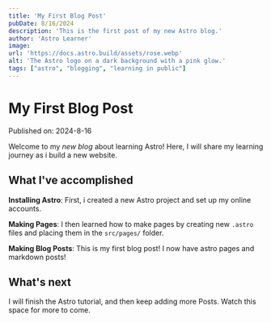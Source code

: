 ```yaml
---
title: 'My First Blog Post'
pubDate: 8/16/2024
description: 'This is the first post of my new Astro blog.'
author: 'Astro Learner'
image:
url: 'https://docs.astro.build/assets/rose.webp'
alt: 'The Astro logo on a dark background with a pink glow.'
tags: ["astro", "blogging", "learning in public"]
---
```

# My First Blog Post

Published on: 2024-8-16


Welcome to my _new blog_ about learning Astro! Here, I will share my learning journey as i build a new website.

## What I've accomplished

**Installing Astro**: First, i created a new Astro project and set up my online accounts.

**Making Pages**: I then learned how to make pages by creating new `.astro` files and placing them in the `src/pages/` folder.

**Making Blog Posts**: This is my first blog post! I now have astro pages and markdown posts!

## What's next

I will finish the Astro tutorial, and then keep adding more Posts. Watch this space for more to come.